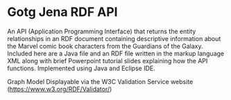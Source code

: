 # Gotg Jena RDF API
An API (Application Programming Interface) that returns the entity relationships in an RDF document containing descriptive information about the Marvel comic book characters from the Guardians of the Galaxy. Included here are a Java file and an RDF file written in the markup language XML along with brief Powerpoint tutorial slides explaining how the API functions. Implemented using Java and Eclipse IDE.  

Graph Model Displayable via the W3C Validation Service website (https://www.w3.org/RDF/Validator/)

